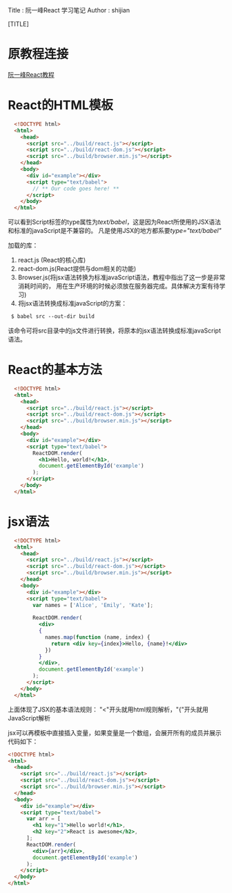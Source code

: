 Title         : 阮一峰React 学习笔记
Author        : shijian


[TITLE]

# 原教程连接 

[阮一峰React教程]

# React的HTML模板

```html
  <!DOCTYPE html>
  <html>
    <head>
      <script src="../build/react.js"></script>
      <script src="../build/react-dom.js"></script>
      <script src="../build/browser.min.js"></script>
    </head>
    <body>
      <div id="example"></div>
      <script type="text/babel">
        // ** Our code goes here! **
      </script>
    </body>
  </html>
```
可以看到Script标签的type属性为*text/babel*，这是因为React所使用的JSX语法和标准的javaScript是不兼容的。
凡是使用JSX的地方都系要*type="text/babel"*</br>

加载的库：</br>
1. react.js (React的核心库)</br>
2. react-dom.js(React提供与dom相关的功能)</br>
3. Browser.js(将jsx语法转换为标准javaScript语法，教程中指出了这一步是非常消耗时间的，
用在生产环境的时候必须放在服务器完成。具体解决方案有待学习)</br>
4. 将jsx语法转换成标准javaScript的方案：</br>
```html
 $ babel src --out-dir build 
```
该命令可将src目录中的js文件进行转换，将原本的jsx语法转换成标准javaScript语法。</br>
# React的基本方法
```html
  <!DOCTYPE html>
  <html>
    <head>
      <script src="../build/react.js"></script>
      <script src="../build/react-dom.js"></script>
      <script src="../build/browser.min.js"></script>
    </head>
    <body>
      <div id="example"></div>
      <script type="text/babel">
        ReactDOM.render(
          <h1>Hello, world!</h1>,
          document.getElementById('example')
        );
      </script>
    </body>
  </html>
```
# jsx语法
```html
  <!DOCTYPE html>
  <html>
    <head>
      <script src="../build/react.js"></script>
      <script src="../build/react-dom.js"></script>
      <script src="../build/browser.min.js"></script>
    </head>
    <body>
      <div id="example"></div>
      <script type="text/babel">
        var names = ['Alice', 'Emily', 'Kate'];
  
        ReactDOM.render(
          <div>
          {
            names.map(function (name, index) {
              return <div key={index}>Hello, {name}!</div>
            })
          }
          </div>,
          document.getElementById('example')
        );
      </script>
    </body>
  </html>
 ```
上面体现了JSX的基本语法规则：
"<"开头就用html规则解析，"{"开头就用JavaScript解析
  
jsx可以再模板中直接插入变量，如果变量是一个数组，会展开所有的成员并展示
代码如下：
```html
<!DOCTYPE html>
<html>
  <head>
    <script src="../build/react.js"></script>
    <script src="../build/react-dom.js"></script>
    <script src="../build/browser.min.js"></script>
  </head>
  <body>
    <div id="example"></div>
    <script type="text/babel">
      var arr = [
        <h1 key="1">Hello world!</h1>,
        <h2 key="2">React is awesome</h2>,
      ];
      ReactDOM.render(
        <div>{arr}</div>,
        document.getElementById('example')
      );
    </script>
  </body>
</html>

```







[阮一峰React教程]: http://www.ruanyifeng.com/blog/2015/03/react.html  "Madoko reference manual"
